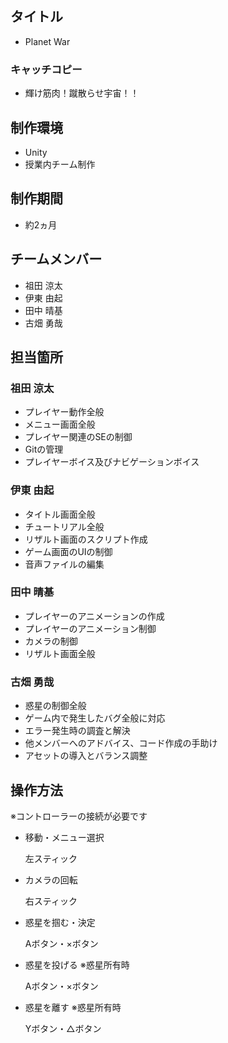 ## タイトル
- Planet War
### キャッチコピー
- 輝け筋肉！蹴散らせ宇宙！！
## 制作環境
- Unity
- 授業内チーム制作
## 制作期間
- 約2ヵ月
## チームメンバー
- 祖田 涼太
- 伊東 由起
- 田中 晴基
- 古畑 勇哉
## 担当箇所
### 祖田 涼太
- プレイヤー動作全般
- メニュー画面全般
- プレイヤー関連のSEの制御
- Gitの管理
- プレイヤーボイス及びナビゲーションボイス
### 伊東 由起
- タイトル画面全般
- チュートリアル全般
- リザルト画面のスクリプト作成
- ゲーム画面のUIの制御
- 音声ファイルの編集
### 田中 晴基
- プレイヤーのアニメーションの作成
- プレイヤーのアニメーション制御
- カメラの制御
- リザルト画面全般
### 古畑 勇哉
- 惑星の制御全般
- ゲーム内で発生したバグ全般に対応
- エラー発生時の調査と解決
- 他メンバーへのアドバイス、コード作成の手助け
- アセットの導入とバランス調整
## 操作方法
※コントローラーの接続が必要です
- 移動・メニュー選択

  左スティック
- カメラの回転
  
  右スティック
- 惑星を掴む・決定

  Aボタン・×ボタン
- 惑星を投げる ※惑星所有時
  
  Aボタン・×ボタン  
- 惑星を離す ※惑星所有時

  Yボタン・△ボタン
